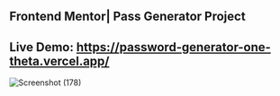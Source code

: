 ## Frontend Mentor| Pass Generator Project 
## Live Demo: https://password-generator-one-theta.vercel.app/


![Screenshot (178)](https://github.com/cjpanda/PasswordGenerator/assets/107156444/14932ec7-39b5-4cba-ab0e-e83fd40cd228)

